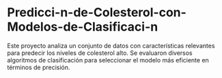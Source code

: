 # Predicci-n-de-Colesterol-con-Modelos-de-Clasificaci-n
Este proyecto analiza un conjunto de datos con características relevantes para predecir los niveles de colesterol alto. Se evaluaron diversos algoritmos de clasificación para seleccionar el modelo más eficiente en términos de precisión.
